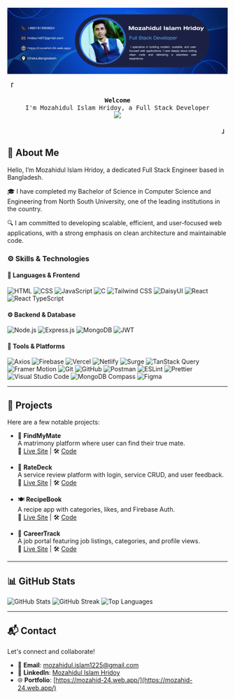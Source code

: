 ![Banner](./Hridoy-Banner1.png)
<div>
  <p align="left">
    <strong><samp>「</samp></strong>
  </p>

  <p align="center">
    <samp>
      <b>Welcome</b>
      <br />
      I'm Mozahidul Islam Hridoy, a Full Stack Developer
      <br />
<img
  src="https://readme-typing-svg.demolab.com?font=Fira+Code&size=20&pause=1500&color=2a9d8f&center=true&vCenter=true&width=700&lines=I+code+efficient+and+elegant+programs;React+%7C+Node+%26+Express+%7C+MongoDB;Focused+on+building+scalable+and+maintainable+application"
/>


  </p>

  <p align="right">
    <strong><samp>」</samp></strong>
  </p>


## 📌 About Me

Hello, I’m Mozahidul Islam Hridoy, a dedicated Full Stack Engineer based in Bangladesh.

🎓 I have completed my Bachelor of Science in Computer Science and Engineering from North South University, one of the leading institutions in the country.

🔍 I am committed to developing scalable, efficient, and user-focused web applications, with a strong emphasis on clean architecture and maintainable code.



### ⚙️ Skills & Technologies

#### 🧠 Languages & Frontend
![HTML](https://img.shields.io/badge/-HTML5-E34F26?logo=html5&logoColor=white)
![CSS](https://img.shields.io/badge/-CSS3-1572B6?logo=css3&logoColor=white)
![JavaScript](https://img.shields.io/badge/-JavaScript-F7DF1E?logo=javascript&logoColor=black)
![C](https://img.shields.io/badge/-C-00599C?logo=c&logoColor=white)
![Tailwind CSS](https://img.shields.io/badge/-Tailwind%20CSS-38bdf8?logo=tailwind-css&logoColor=white)
![DaisyUI](https://img.shields.io/badge/-DaisyUI-4B5563?logo=tailwind-css&logoColor=white)
![React](https://img.shields.io/badge/-React-61DAFB?logo=react&logoColor=black)
![React TypeScript](https://img.shields.io/badge/-React_TypeScript-3178C6?logo=typescript&logoColor=white)


#### ⚙️ Backend & Database
![Node.js](https://img.shields.io/badge/-Node.js-339933?logo=node.js&logoColor=white)
![Express.js](https://img.shields.io/badge/-Express.js-000000?logo=express&logoColor=white)
![MongoDB](https://img.shields.io/badge/-MongoDB-47A248?logo=mongodb&logoColor=white)
![JWT](https://img.shields.io/badge/-JWT-000000?logo=JSON%20web%20tokens&logoColor=white)

#### 🚀 Tools & Platforms
![Axios](https://img.shields.io/badge/-Axios-5A29E4?logo=axios&logoColor=white)
![Firebase](https://img.shields.io/badge/-Firebase-FFCA28?logo=firebase&logoColor=black)
![Vercel](https://img.shields.io/badge/-Vercel-000000?logo=vercel&logoColor=white)
![Netlify](https://img.shields.io/badge/-Netlify-00C7B7?logo=netlify&logoColor=white)
![Surge](https://img.shields.io/badge/-Surge-222222?logo=surge&logoColor=white)
![TanStack Query](https://img.shields.io/badge/-TanStack%20Query-FF4154?logo=react-query&logoColor=white)
![Framer Motion](https://img.shields.io/badge/-Framer_Motion-0055FF?logo=framer&logoColor=white)
![Git](https://img.shields.io/badge/-Git-F05032?logo=git&logoColor=white)
![GitHub](https://img.shields.io/badge/-GitHub-181717?logo=github&logoColor=white)
![Postman](https://img.shields.io/badge/-Postman-FF6C37?logo=postman&logoColor=white)
![ESLint](https://img.shields.io/badge/-ESLint-4B32C3?logo=eslint&logoColor=white)
![Prettier](https://img.shields.io/badge/-Prettier-F7B93E?logo=prettier&logoColor=black)
![Visual Studio Code](https://img.shields.io/badge/-VS%20Code-007ACC?logo=visual-studio-code&logoColor=white)
![MongoDB Compass](https://img.shields.io/badge/-MongoDB%20Compass-47A248?logo=mongodb&logoColor=white)
![Figma](https://img.shields.io/badge/-Figma-F24E1E?logo=figma&logoColor=white)



---

## 📁 Projects

Here are a few notable projects:

- 📝 **FindMyMate**  
  A matrimony platform where user can find their true mate.  
  🔗 [Live Site](https://find-my-mate-24.web.app/) | 🛠️ [Code](https://github.com/MozahidHridoy24/Find-My-Mate-Client)
  
- 📝 **RateDeck**  
  A service review platform with login, service CRUD, and user feedback.  
  🔗 [Live Site](https://rate-deck.web.app/) | 🛠️ [Code](https://github.com/MozahidHridoy24/Rate-Deck-Client)

- 🍽️ **RecipeBook**  
  A recipe app with categories, likes, and Firebase Auth.  
  🔗 [Live Site](https://recipe-book-24.surge.sh/) | 🛠️ [Code](https://github.com/MozahidHridoy24/Recipe-Book-Client)


- 💼 **CareerTrack**  
  A job portal featuring job listings, categories, and profile views.  
  🔗 [Live Site](https://career-track-24.surge.sh/) | 🛠️ [Code](https://github.com/MozahidHridoy24/Career-Track)

---

## 📊 GitHub Stats

![GitHub Stats](https://github-readme-stats.vercel.app/api?username=MozahidHridoy24&show_icons=true&theme=react&hide_border=true)
![GitHub Streak](https://streak-stats.demolab.com/?user=MozahidHridoy24&theme=react&hide_border=true "GitHub Streak Stats")
![Top Languages](https://github-readme-stats.vercel.app/api/top-langs/?username=MozahidHridoy24&layout=compact&theme=react&hide_border=true)


---

## 📬 Contact

Let's connect and collaborate!


- 📧 **Email**: [mozahidul.islam1225@gmail.com](mailto:mozahidul.islam1225@gmail.com)  
- 💼 **LinkedIn**: [Mozahidul Islam Hridoy](https://linkedin.com/in/mozahidul-islam-hridoy)  
- 🌐 **Portfolio**: [https://mozahid-24.web.app/](https://mozahid-24.web.app/)

</details>
